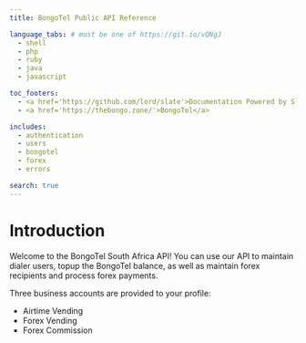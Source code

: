 ```yaml
---
title: BongoTel Public API Reference

language_tabs: # must be one of https://git.io/vQNgJ
  - shell
  - php
  - ruby
  - java
  - javascript

toc_footers:
  - <a href='https://github.com/lord/slate'>Documentation Powered by Slate</a>
  - <a href='https://thebongo.zone/'>BongoTel</a>

includes:
  - authentication
  - users
  - bongotel
  - forex
  - errors

search: true
---
```


# Introduction

Welcome to the BongoTel South Africa API!  You can use our API to maintain dialer users, topup the BongoTel balance, as well as maintain forex recipients and process forex payments.

Three business accounts are provided to your profile:

 - Airtime Vending
 - Forex Vending
 - Forex Commission
